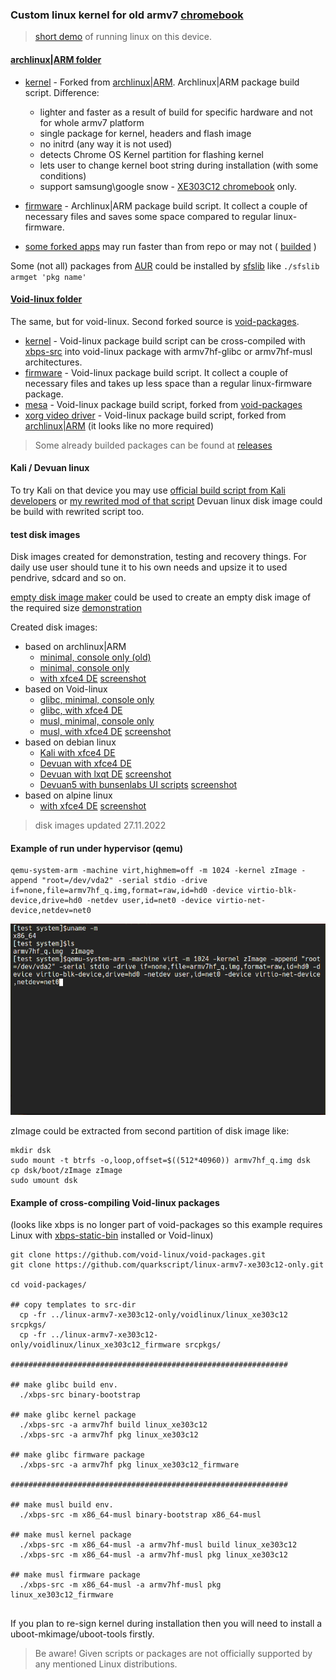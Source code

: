 ### Custom linux kernel for old armv7 [chromebook](https://www.samsung.com/us/support/computing/chrome-device/chromebook/chromebook/?modelCode=XE303C12-A01US)

>[short demo](https://www.youtube.com/watch?v=hZt1fPso0e0) of running linux on this device.

#### [archlinux|ARM folder](archlinuxarm) 
- [kernel](archlinuxarm/linux_xe303c12) - Forked from [archlinux|ARM](https://github.com/archlinuxarm/PKGBUILDs/tree/master/core/linux-armv7). Archlinux|ARM package build script. Difference:
  - lighter and faster as a result of build for specific hardware and not for whole armv7 platform
  - single package for kernel, headers and flash image
  - no initrd (any way it is not used)
  - detects Chrome OS Kernel partition for flashing kernel
  - lets user to change kernel boot string during installation (with some conditions)
  - support samsung\google snow - [XE303C12 chromebook](https://archlinuxarm.org/platforms/armv7/samsung/samsung-chromebook) only.
  
 - [firmware](archlinuxarm/linux_xe303c12_firmware) - Archlinux|ARM package build script. It collect a couple of necessary files and saves some space compared to regular linux-firmware.
 - [some forked apps](archlinuxarm/some_forked_apps) may run faster than from repo or may not ( [builded](https://github.com/quarkscript/linux-armv7-xe303c12-only/releases/tag/some_apps_21.10.04) )

Some (not all) packages from [AUR](https://aur.archlinux.org) could be installed by [sfslib](https://github.com/quarkscript/Simple_func_scripts/blob/master/sfslib) like `./sfslib armget 'pkg name'`

#### [Void-linux folder](voidlinux)
The same, but for void-linux. Second forked source is [void-packages](https://github.com/void-linux/void-packages/tree/master/srcpkgs/linux). 

- [kernel](voidlinux/linux_xe303c12) - Void-linux package build script can be cross-compiled with [xbps-src](https://github.com/void-linux/void-packages) into void-linux package with armv7hf-glibc or armv7hf-musl architectures.
- [firmware](voidlinux/linux_xe303c12_firmware) - Void-linux package build script. It collect a couple of necessary files and  takes up less space than a regular linux-firmware package.
- [mesa](voidlinux/xf86-video-armsoc-git) - Void-linux package build script, forked from [void-packages](https://github.com/void-linux/void-packages/tree/master/srcpkgs/mesa)
- [xorg video driver](voidlinux/xf86-video-armsoc-git) - Void-linux package build script, forked from [archlinux|ARM](https://github.com/archlinuxarm/PKGBUILDs/tree/master/alarm/xf86-video-armsoc-git) (it looks like no more required)

> Some already builded packages can be found at [releases](https://github.com/quarkscript/linux-armv7-xe303c12-only/releases)


#### Kali / Devuan linux
To try Kali on that device you may use [official build script from Kali developers](https://gitlab.com/kalilinux/build-scripts/kali-arm/-/blob/master/chromebook-arm-exynos.sh) 
or [my rewrited mod of that script](https://github.com/quarkscript/xe303c12_play_linux) Devuan linux disk image could be build with rewrited script too.

#### test disk images
Disk images created for demonstration, testing and recovery things. For daily use user should tune it to his own needs and upsize it to used pendrive, sdcard and so on. 

[empty disk image maker](edim) could be used to create an empty disk image of the required size [demonstration](https://youtu.be/ALJR2doOipc)

Created disk images:
- based on archlinux|ARM 
  - [minimal, console only (old)](https://drive.google.com/u/0/uc?id=1O94t7i_gBygdlDLsbyp9D8q7T425sgpM&export=download)
  - [minimal, console only](https://drive.google.com/u/0/uc?id=1H7-WnYNJtQDMwrfvdIBnLnrswquFC1av&export=download)
  - [with xfce4 DE](https://drive.google.com/u/0/uc?id=1yTRChwYdWFl-0z06p19kZ0leLGR2vEyp&export=download) [screenshot](pics/archlinuxarm_xfce4.png)
- based on Void-linux
  - [glibc, minimal, console only](https://drive.google.com/u/0/uc?id=1m4GPpz1W4meUyvFn0byTxbK-zENSg96X&export=download)
  - [glibc, with xfce4 DE](https://drive.google.com/u/0/uc?id=1ylcaJ4aiyN4Zl5GqmietmcGmgIhWoElo&export=download)
  - [musl, minimal, console only](https://drive.google.com/u/0/uc?id=1H5JzkGVWHtZeh1a0CgZciRosZtVrSiZg&export=download)
  - [musl, with xfce4 DE](https://drive.google.com/u/0/uc?id=18ExLAz0M_gnjUF4PvsBnDo-0EnA4XZ6h&export=download) [screenshot](pics/void_musl_xfce4.png)
- based on debian linux
  - [Kali with xfce4 DE](https://drive.google.com/u/0/uc?id=1fW0oDNb44kXkEU_zrp_HtsZZtfphyetz&export=download)
  - [Devuan with xfce4 DE](https://drive.google.com/u/0/uc?id=1KSgE-3G2GEBzcYhk_JleVYWl6m061GdI&export=download)
  - [Devuan with lxqt DE](https://drive.google.com/u/0/uc?id=1Oil2eE-RrpP5I1kGCoTsw1JEqxeTgsNC&export=download) [screenshot](pics/devuan_lxqt_root.png)
  - [Devuan5 with bunsenlabs UI scripts](https://drive.google.com/u/0/uc?id=1-obTOWKIbgRjQZDjjQazbOtPFHboeA8N&export=download) [screenshot](pics/devuan-bunsen.png)
- based on alpine linux
  - [with xfce4 DE](https://drive.google.com/u/0/uc?id=108zWgPRvxzveNVtW6GChxux_jEziENZT&export=download) [screenshot](pics/alpine_xfce.png)

> disk images updated 27.11.2022

#### Example of run under hypervisor (qemu)
```
qemu-system-arm -machine virt,highmem=off -m 1024 -kernel zImage -append "root=/dev/vda2" -serial stdio -drive if=none,file=armv7hf_q.img,format=raw,id=hd0 -device virtio-blk-device,drive=hd0 -netdev user,id=net0 -device virtio-net-device,netdev=net0 
```
![](pics/example.gif)

 zImage could be extracted from second partition of disk image like:
```
mkdir dsk
sudo mount -t btrfs -o,loop,offset=$((512*40960)) armv7hf_q.img dsk
cp dsk/boot/zImage zImage
sudo umount dsk
```

#### Example of cross-compiling Void-linux packages 
(looks like xbps is no longer part of void-packages so this example requires Linux with [xbps-static-bin](https://aur.archlinux.org/packages/xbps-static-bin) installed or Void-linux)
``` 
git clone https://github.com/void-linux/void-packages.git
git clone https://github.com/quarkscript/linux-armv7-xe303c12-only.git

cd void-packages/

## copy templates to src-dir
  cp -fr ../linux-armv7-xe303c12-only/voidlinux/linux_xe303c12 srcpkgs/
  cp -fr ../linux-armv7-xe303c12-only/voidlinux/linux_xe303c12_firmware srcpkgs/
    
##############################################################

## make glibc build env.
  ./xbps-src binary-bootstrap
  
## make glibc kernel package
  ./xbps-src -a armv7hf build linux_xe303c12
  ./xbps-src -a armv7hf pkg linux_xe303c12

## make glibc firmware package
  ./xbps-src -a armv7hf pkg linux_xe303c12_firmware

##############################################################

## make musl build env.
  ./xbps-src -m x86_64-musl binary-bootstrap x86_64-musl

## make musl kernel package
  ./xbps-src -m x86_64-musl -a armv7hf-musl build linux_xe303c12
  ./xbps-src -m x86_64-musl -a armv7hf-musl pkg linux_xe303c12 

## make musl firmware package
  ./xbps-src -m x86_64-musl -a armv7hf-musl pkg linux_xe303c12_firmware
  
```

 If you plan to re-sign kernel during installation then you will need to install a uboot-mkimage/uboot-tools firstly.

> Be aware! Given scripts or packages are not officially supported by any mentioned Linux distributions.
